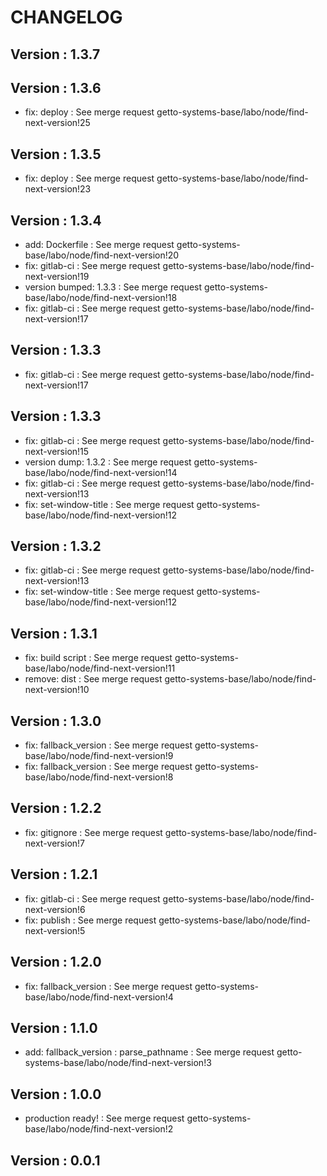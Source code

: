 # CHANGELOG

## Version : 1.3.7



## Version : 1.3.6

- fix: deploy : See merge request getto-systems-base/labo/node/find-next-version!25


## Version : 1.3.5

- fix: deploy : See merge request getto-systems-base/labo/node/find-next-version!23


## Version : 1.3.4

- add: Dockerfile : See merge request getto-systems-base/labo/node/find-next-version!20
- fix: gitlab-ci : See merge request getto-systems-base/labo/node/find-next-version!19
- version bumped: 1.3.3 : See merge request getto-systems-base/labo/node/find-next-version!18
- fix: gitlab-ci : See merge request getto-systems-base/labo/node/find-next-version!17


## Version : 1.3.3

- fix: gitlab-ci : See merge request getto-systems-base/labo/node/find-next-version!17


## Version : 1.3.3

- fix: gitlab-ci : See merge request getto-systems-base/labo/node/find-next-version!15
- version dump: 1.3.2 : See merge request getto-systems-base/labo/node/find-next-version!14
- fix: gitlab-ci : See merge request getto-systems-base/labo/node/find-next-version!13
- fix: set-window-title : See merge request getto-systems-base/labo/node/find-next-version!12


## Version : 1.3.2

- fix: gitlab-ci : See merge request getto-systems-base/labo/node/find-next-version!13
- fix: set-window-title : See merge request getto-systems-base/labo/node/find-next-version!12


## Version : 1.3.1

- fix: build script : See merge request getto-systems-base/labo/node/find-next-version!11
- remove: dist : See merge request getto-systems-base/labo/node/find-next-version!10


## Version : 1.3.0

- fix: fallback_version : See merge request getto-systems-base/labo/node/find-next-version!9
- fix: fallback_version : See merge request getto-systems-base/labo/node/find-next-version!8


## Version : 1.2.2

- fix: gitignore : See merge request getto-systems-base/labo/node/find-next-version!7


## Version : 1.2.1

- fix: gitlab-ci : See merge request getto-systems-base/labo/node/find-next-version!6
- fix: publish : See merge request getto-systems-base/labo/node/find-next-version!5


## Version : 1.2.0

- fix: fallback_version : See merge request getto-systems-base/labo/node/find-next-version!4


## Version : 1.1.0

- add: fallback_version : parse_pathname : See merge request getto-systems-base/labo/node/find-next-version!3


## Version : 1.0.0

- production ready! : See merge request getto-systems-base/labo/node/find-next-version!2


## Version : 0.0.1


